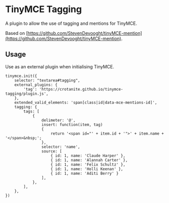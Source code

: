 # TinyMCE Tagging

A plugin to allow the use of tagging and mentions for TinyMCE.

Based on [https://github.com/StevenDevooght/tinyMCE-mention](https://github.com/StevenDevooght/tinyMCE-mention).

## Usage

Use as an external plugin when initialising TinyMCE.

```
tinymce.init({
	selector: "textarea#tagging",
	external_plugins: {
		'tag': 'https://crotanite.github.io/tinymce-tagging/plugin.js',
	},
	extended_valid_elements: 'span[class|id|data-mce-mentions-id]',
	tagging: {
		tags: [
			{
				delimeter: '@',
				insert: function(item, tag)
				{
					return '<span id="' + item.id + '">' + item.name + '</span>&nbsp;';
				},
				selector: 'name',
				source: [
					{ id: 1, name: 'Claude Harper' },
					{ id: 1, name: 'Alannah Carter' },
					{ id: 1, name: 'Felix Schultz' },
					{ id: 1, name: 'Holli Keenan' },
					{ id: 1, name: 'Aditi Berry' }
				],
			},
		],
	},
})
```